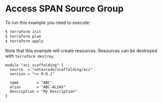 <!-- BEGIN_TF_DOCS -->
# Access SPAN Source Group

To run this example you need to execute:

```bash
$ terraform init
$ terraform plan
$ terraform apply
```

Note that this example will create resources. Resources can be destroyed with `terraform destroy`.

```hcl
module "aci_scaffolding" {
  source  = "netascode/scaffolding/aci"
  version = ">= 0.0.1"

  name        = "ABC"
  alias       = "ABC-ALIAS"
  description = "My Description"
}
```
<!-- END_TF_DOCS -->